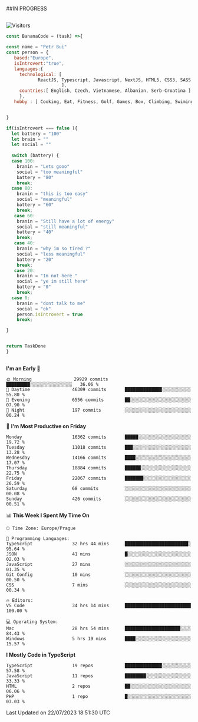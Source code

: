 ##IN PROGRESS
##
![Visitors](https://komarev.com/ghpvc/?username=petrbui&style=for-the-badge&label=Visitors+👀)
```Javascript
const BananaCode = (task) =>{

const name = "Petr Bui"
const person = {
   based:"Europe",
   isIntrovert:"true",
   languages:{
     technological: [ 
            ReactJS, Typescript, Javascript, NextJS, HTML5, CSS3, SASS, Redux, Node, Storybook, Styled-Component
                     ],
     countries:[ English, Czech, Vietnamese, Albanian, Serb-Croatina ]
     },
   hobby : [ Cooking, Eat, Fitness, Golf, Games, Box, Climbing, Swiming],


}

if(isIntrovert === false ){
  let battery = "100"
  let brain = ""
  let social = ""
  
  switch (battery) {
  case 100:
    branin = "Lets gooo"
    social = "too meaningful"
    battery = "80"
    break;
  case 80:
    branin = "this is too easy"
    social = "meaningful"
    battery = "60"
    break;
   case 60:
    branin = "Still have a lot of energy"
    social = "still meaningful"
    battery = "40"
    break;
   case 40:
    branin = "why im so tired ?"
    social = "less meaningful"
    battery = "20"
    break;
   case 20:
    branin = "Im not here "
    social = "ye im still here"
    battery = "0"
    break;
  case 0:
    branin = "dont talk to me"
    social = "ok"
    person.isIntrovert = true
    break;

}


return TaskDone
}
```



##
<!--
[![My GitHub stats](https://github-readme-stats.vercel.app/api?username=petrbui&theme=github_dark)](https://github.com/anuraghazra/github-readme-stats)

[![My wakatime stats](https://github-readme-stats.vercel.app/api/wakatime?username=petrbui&theme=github_dark)](https://github.com/anuraghazra/github-readme-stats)
-->
<!--START_SECTION:waka-->
**I'm an Early 🐤** 

```text
🌞 Morning                29929 commits       █████████░░░░░░░░░░░░░░░░   36.06 % 
🌆 Daytime                46309 commits       ██████████████░░░░░░░░░░░   55.80 % 
🌃 Evening                6556 commits        ██░░░░░░░░░░░░░░░░░░░░░░░   07.90 % 
🌙 Night                  197 commits         ░░░░░░░░░░░░░░░░░░░░░░░░░   00.24 % 
```
📅 **I'm Most Productive on Friday** 

```text
Monday                   16362 commits       █████░░░░░░░░░░░░░░░░░░░░   19.72 % 
Tuesday                  11018 commits       ███░░░░░░░░░░░░░░░░░░░░░░   13.28 % 
Wednesday                14166 commits       ████░░░░░░░░░░░░░░░░░░░░░   17.07 % 
Thursday                 18884 commits       ██████░░░░░░░░░░░░░░░░░░░   22.75 % 
Friday                   22067 commits       ███████░░░░░░░░░░░░░░░░░░   26.59 % 
Saturday                 68 commits          ░░░░░░░░░░░░░░░░░░░░░░░░░   00.08 % 
Sunday                   426 commits         ░░░░░░░░░░░░░░░░░░░░░░░░░   00.51 % 
```


📊 **This Week I Spent My Time On** 

```text
🕑︎ Time Zone: Europe/Prague

💬 Programming Languages: 
TypeScript               32 hrs 44 mins      ████████████████████████░   95.64 % 
JSON                     41 mins             █░░░░░░░░░░░░░░░░░░░░░░░░   02.03 % 
JavaScript               27 mins             ░░░░░░░░░░░░░░░░░░░░░░░░░   01.35 % 
Git Config               10 mins             ░░░░░░░░░░░░░░░░░░░░░░░░░   00.50 % 
CSS                      7 mins              ░░░░░░░░░░░░░░░░░░░░░░░░░   00.34 % 

🔥 Editors: 
VS Code                  34 hrs 14 mins      █████████████████████████   100.00 % 

💻 Operating System: 
Mac                      28 hrs 54 mins      █████████████████████░░░░   84.43 % 
Windows                  5 hrs 19 mins       ████░░░░░░░░░░░░░░░░░░░░░   15.57 % 
```

**I Mostly Code in TypeScript** 

```text
TypeScript               19 repos            ██████████████░░░░░░░░░░░   57.58 % 
JavaScript               11 repos            ████████░░░░░░░░░░░░░░░░░   33.33 % 
HTML                     2 repos             ██░░░░░░░░░░░░░░░░░░░░░░░   06.06 % 
PHP                      1 repo              █░░░░░░░░░░░░░░░░░░░░░░░░   03.03 % 
```




 Last Updated on 22/07/2023 18:51:30 UTC
<!--END_SECTION:waka-->
